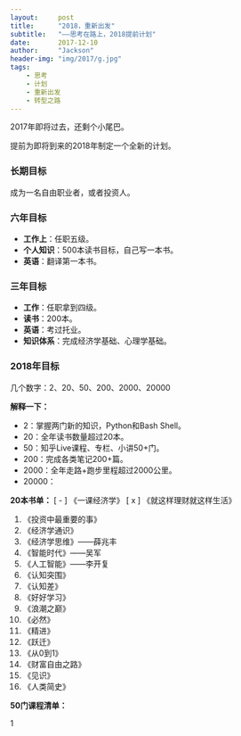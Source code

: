 ```yaml
---
layout:     post
title:      "2018，重新出发"
subtitle:   "——思考在路上，2018提前计划"
date:       2017-12-10
author:     "Jackson"
header-img: "img/2017/g.jpg"
tags:
    - 思考
    - 计划
    - 重新出发
    - 转型之路
---
```


2017年即将过去，还剩个小尾巴。

提前为即将到来的2018年制定一个全新的计划。

### 长期目标
成为一名自由职业者，或者投资人。

### 六年目标

* **工作上**：任职五级。
* **个人知识**：500本读书目标，自己写一本书。
* **英语**：翻译第一本书。

### 三年目标

* **工作**：任职拿到四级。
* **读书**：200本。
* **英语**：考过托业。
* **知识体系**：完成经济学基础、心理学基础。

### 2018年目标

几个数字：2、20、50、200、2000、20000

**解释一下：**

* 2：掌握两门新的知识，Python和Bash Shell。
* 20：全年读书数量超过20本。
* 50：知乎Live课程、专栏、小讲50+门。
* 200：完成各类笔记200+篇。
* 2000：全年走路+跑步里程超过2000公里。
* 20000：

**20本书单：**
[ - ] 《一课经济学》
[ x ] 《就这样理财就这样生活》
1. 《投资中最重要的事》
1. 《经济学通识》
1. 《经济学思维》——薛兆丰
1. 《智能时代》——吴军
1. 《人工智能》——李开复
1. 《认知突围》
1. 《认知差》
1. 《好好学习》
1. 《浪潮之巅》
1. 《必然》
1. 《精进》
1. 《跃迁》
1. 《从0到1》
1. 《财富自由之路》
1. 《见识》
1. 《人类简史》

**50门课程清单：**


1
